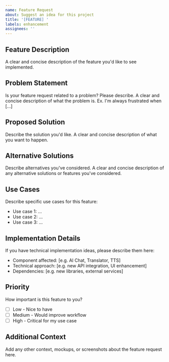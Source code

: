```yaml
---
name: Feature Request
about: Suggest an idea for this project
title: '[FEATURE] '
labels: enhancement
assignees: ''
---
```


## Feature Description
A clear and concise description of the feature you'd like to see implemented.

## Problem Statement
Is your feature request related to a problem? Please describe.
A clear and concise description of what the problem is. Ex. I'm always frustrated when [...]

## Proposed Solution
Describe the solution you'd like.
A clear and concise description of what you want to happen.

## Alternative Solutions
Describe alternatives you've considered.
A clear and concise description of any alternative solutions or features you've considered.

## Use Cases
Describe specific use cases for this feature:
- Use case 1: ...
- Use case 2: ...
- Use case 3: ...

## Implementation Details
If you have technical implementation ideas, please describe them here:
- Component affected: [e.g. AI Chat, Translator, TTS]
- Technical approach: [e.g. new API integration, UI enhancement]
- Dependencies: [e.g. new libraries, external services]

## Priority
How important is this feature to you?
- [ ] Low - Nice to have
- [ ] Medium - Would improve workflow
- [ ] High - Critical for my use case

## Additional Context
Add any other context, mockups, or screenshots about the feature request here.
